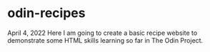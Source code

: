 # odin-recipes

April 4, 2022
Here I am going to create a basic recipe website to demonstrate some HTML skills learning so far in The Odin Project.